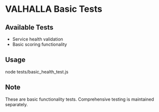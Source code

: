 # VALHALLA Basic Tests

## Available Tests
- Service health validation
- Basic scoring functionality

## Usage
node tests/basic_health_test.js

## Note
These are basic functionality tests. Comprehensive testing is maintained separately.
